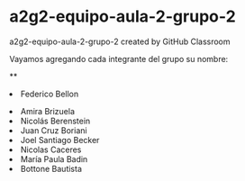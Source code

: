 # a2g2-equipo-aula-2-grupo-2
a2g2-equipo-aula-2-grupo-2 created by GitHub Classroom

Vayamos agregando cada integrante del grupo su nombre:

  **<li> Federico Bellon
  <li> Amira Brizuela
  <li> Nicolás Berenstein
  <li> Juan Cruz Boriani
  <li> Joel Santiago Becker
  <li> Nicolas  Caceres 
  <li> María Paula Badin
  <li> Bottone Bautista
